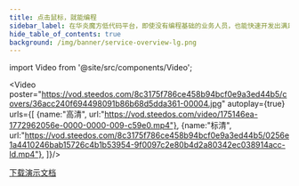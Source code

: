```yaml
---
title: 点击鼠标，就能编程
sidebar_label: 在华炎魔方低代码平台，即使没有编程基础的业务人员，也能快速开发出满足业务需求的应用程序
hide_table_of_contents: true
background: /img/banner/service-overview-lg.png
---
```


import Video from '@site/src/components/Video';

<Video 
    poster="https://vod.steedos.com/8c3175f786ce458b94bcf0e9a3ed44b5/covers/36acc240f694498091b86b68d5dda361-00004.jpg"
    autoplay={true}
    urls={[
        {name:"高清", url:"https://vod.steedos.com/video/175146ea-1772962056e-0000-0000-009-c59e0.mp4"},
        {name:"标清", url:"https://vod.steedos.com/8c3175f786ce458b94bcf0e9a3ed44b5/0256e1a4410246bab15726c4b1b53954-9f0097c2e80b4d2a80342ec038914acc-ld.mp4"},
    ]}/>

<div class="mt-5 max-w-md mx-auto sm:flex sm:justify-center md:mt-8">
  <div class="rounded-md shadow">
    <a class="w-full flex items-center justify-center px-8 py-3 border border-transparent text-base leading-6 font-medium rounded-md text-white bg-blue-600 hover:bg-blue-500 focus:outline-none focus:border-blue-700 focus:shadow-outline-blue transition duration-150 ease-in-out md:py-4 md:text-lg md:px-10  hover:text-white" href="https://www-steedos-com.oss-accelerate.aliyuncs.com/docs/%E5%8D%8E%E7%82%8E%E9%AD%94%E6%96%B9%E8%A7%A3%E5%86%B3%E6%96%B9%E6%A1%88%E6%89%8B%E5%86%8C.pdf" target="_blank">下载演示文档</a>
  </div>
</div>